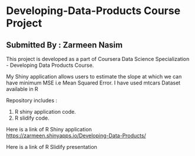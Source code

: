 # Developing-Data-Products Course Project
## Submitted By : Zarmeen Nasim
This project is developed as a part of Coursera Data Science Specialization - Developing Data Products Course.

My Shiny application allows users to estimate the slope at which we can have minimum MSE i.e Mean Squared Error.
I have used mtcars Dataset available in R

Repository includes :
  1. R shiny application code.
  2. R slidify code.

Here is a link of R Shiny application https://zarmeen.shinyapps.io/Developing-Data-Products/

Here is a link of R Slidify presentation
